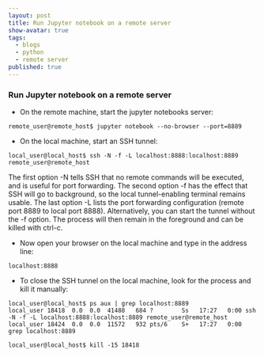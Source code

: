 ```yaml
---
layout: post
title: Run Jupyter notebook on a remote server
show-avatar: true
tags:
  - blogs
  - python
  - remote server
published: true
---
```


### Run Jupyter notebook on a remote server

- On the remote machine, start the jupyter notebooks server:

```
remote_user@remote_host$ jupyter notebook --no-browser --port=8889
```


- On the local machine, start an SSH tunnel:

```
local_user@local_host$ ssh -N -f -L localhost:8888:localhost:8889 remote_user@remote_host
```
The first option -N tells SSH that no remote commands will be executed, and is useful for port forwarding. 
The second option -f has the effect that SSH will go to background, so the local tunnel-enabling terminal remains usable. 
The last option -L lists the port forwarding configuration (remote port 8889 to local port 8888). Alternatively, you can start the tunnel without the -f option. 
The process will then remain in the foreground and can be killed with ctrl-c.


- Now open your browser on the local machine and type in the address line:

```
localhost:8888
```


- To close the SSH tunnel on the local machine, look for the process and kill it manually:

```
local_user@local_host$ ps aux | grep localhost:8889
local_user 18418  0.0  0.0  41488   684 ?        Ss   17:27   0:00 ssh -N -f -L localhost:8888:localhost:8889 remote_user@remote_host
local_user 18424  0.0  0.0  11572   932 pts/6    S+   17:27   0:00 grep localhost:8889
```

```
local_user@local_host$ kill -15 18418
```
